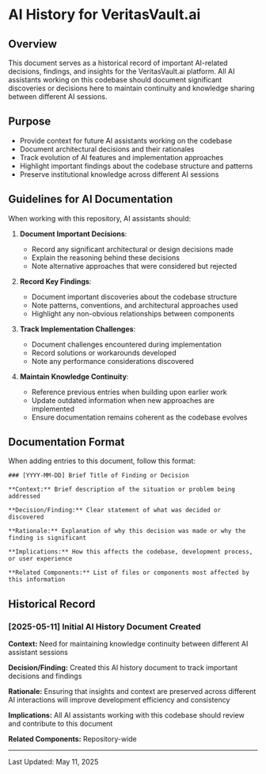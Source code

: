 # AI History for VeritasVault.ai

## Overview

This document serves as a historical record of important AI-related decisions, findings, and insights for the VeritasVault.ai platform. All AI assistants working on this codebase should document significant discoveries or decisions here to maintain continuity and knowledge sharing between different AI sessions.

## Purpose

- Provide context for future AI assistants working on the codebase
- Document architectural decisions and their rationales
- Track evolution of AI features and implementation approaches
- Highlight important findings about the codebase structure and patterns
- Preserve institutional knowledge across different AI sessions

## Guidelines for AI Documentation

When working with this repository, AI assistants should:

1. **Document Important Decisions**:
   - Record any significant architectural or design decisions made
   - Explain the reasoning behind these decisions
   - Note alternative approaches that were considered but rejected

2. **Record Key Findings**:
   - Document important discoveries about the codebase structure
   - Note patterns, conventions, and architectural approaches used
   - Highlight any non-obvious relationships between components

3. **Track Implementation Challenges**:
   - Document challenges encountered during implementation
   - Record solutions or workarounds developed
   - Note any performance considerations discovered

4. **Maintain Knowledge Continuity**:
   - Reference previous entries when building upon earlier work
   - Update outdated information when new approaches are implemented
   - Ensure documentation remains coherent as the codebase evolves

## Documentation Format

When adding entries to this document, follow this format:

```
### [YYYY-MM-DD] Brief Title of Finding or Decision

**Context:** Brief description of the situation or problem being addressed

**Decision/Finding:** Clear statement of what was decided or discovered

**Rationale:** Explanation of why this decision was made or why the finding is significant

**Implications:** How this affects the codebase, development process, or user experience

**Related Components:** List of files or components most affected by this information
```

## Historical Record

### [2025-05-11] Initial AI History Document Created

**Context:** Need for maintaining knowledge continuity between different AI assistant sessions

**Decision/Finding:** Created this AI history document to track important decisions and findings

**Rationale:** Ensuring that insights and context are preserved across different AI interactions will improve development efficiency and consistency

**Implications:** All AI assistants working with this codebase should review and contribute to this document

**Related Components:** Repository-wide

---

Last Updated: May 11, 2025